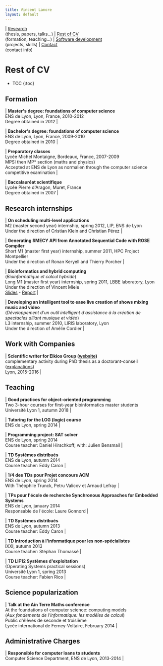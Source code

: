 ```yaml
---
title: Vincent Lanore
layout: default
---
```


| [Research](index.html)<br/>(thesis, papers, talks...) | [Rest of CV](cv.html)<br/>(formation, teaching...) | [Software development](soft.html)<br/>(projects, skills) | [Contact](contact.html)<br/>(contact info)

# Rest of CV
* TOC
{:toc}

## Formation

| **Master's degree: foundations of computer science**<br/>ENS de Lyon, Lyon, France, 2010-2012<br/>Degree obtained in 2012 |

| **Bachelor's degree: foundations of computer science**<br/>ENS de Lyon, Lyon, France, 2009-2010<br/>Degree obtained in 2010 |

| **Preparatory classes**<br/>Lycée Michel Montaigne, Bordeaux, France, 2007-2009<br/>MPSI then MP* section (maths and physics)<br/>Accepted at ENS de Lyon as normalien through the computer science competitive examination |

| **Baccalauréat scientifique**<br/>Lycée Pierre d'Aragon, Muret, France<br/>Degree obtained in 2007 |

## Research internships

| **On scheduling multi-level applications**<br/>M2 (master second year) internship, spring 2012, LIP, ENS de Lyon<br/>Under the direction of Cristian Klein and Christian Pérez |

| **Generating SMECY API from Annotated Sequential Code with ROSE Compiler**<br/>Short M1 (master first year) internship, summer 2011, HPC Project Montpellier<br/>Under the  direction of Ronan Keryell and Thierry Porcher |

| **Bioinformatics and hybrid computing**<br/>(*Bioinformatique et calcul hybride*)<br/>Long M1 (master first year) internship, spring 2011, LBBE laboratory, Lyon<br/>Under the direction of Vincent Miele<br/> [Slides](files/bioinf_slides.pdf) - [Report](files/bioinf_report.pdf) |

| **Developing an intelligent tool to ease live creation of shows mixing music and video**<br/>(*Développement d'un outil intelligent d'assistance à la création de spectacles alliant musique et vidéo*)<br/>L3 internship, summer 2010, LIRIS laboratory, Lyon<br/>Under the direction of Amélie Cordier |

## Work with Companies

| **Scientific writer for Elkios Group ([website](http://www.elkiosgroup.com/))**<br/>complementary activity during PhD thesis as a doctorant-conseil ([explanations](http://www.medeflyonrhone.fr/wp-content/uploads/2013/07/plaquette-dc-ens-29-03.pdf))<br/>Lyon, 2015-2016 |

## Teaching

| **Good practices for object-oriented programming**<br/>Two 3-hour courses for first-year bioinformatics master students<br/>Université Lyon 1, autumn 2018 |

| **Tutoring for the LOG (logic) course**<br/> ENS de Lyon, spring 2014 |

| **Programming project: SAT solver**<br/>ENS de Lyon, spring 2014<br/>Course teacher: Daniel Hirschkoff; with: Julien Bensmail |

| **TD Systèmes distribués**<br/>ENS de Lyon, autumn 2014<br/>Course teacher: Eddy Caron |

| **1/4 des TDs pour Projet concours ACM**<br/>ENS de Lyon, spring 2014<br/>With Théophile Trunck, Petru Valicov et Arnaud Lefray |

| **TPs pour l'école de recherche Synchronous Approaches for Embedded Systems**<br/>ENS de Lyon, january 2014<br/>Responsable de l'école: Laure Gonnord |

| **TD Systèmes distribués**<br/>ENS de Lyon, autumn 2013<br/>Course teacher: Eddy Caron |

| **TD Introduction à l'informatique pour les non-spécialistes**<br/>IXXI, autumn 2013<br/>Course teacher: Stéphan Thomassé |

| **TD LIF12 Systèmes d'exploitation**<br/>(Operating Systems practical sessions)<br/>Université Lyon 1, spring 2013<br/>Course teacher: Fabien Rico |

## Science popularization

| **Talk at the Ain Terre Maths conference**<br/>At the foundations of computer science: computing models<br/>(*Aux fondements de l'informatique: les modèles de calcul*)<br/>Public d'élèves de seconde et troisième<br/>Lycée international de Ferney-Voltaire, February 2014 |

## Administrative Charges

| **Responsible for computer loans to students**<br/>Computer Science Department, ENS de Lyon, 2013-2014 |
